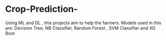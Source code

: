 # Crop-Prediction-
Using ML and DL , this projects aim to help the farmers.
Models used in this are: Decision Tree, NB Classifier, Random Forest , SVM Classifier and XG Boot
